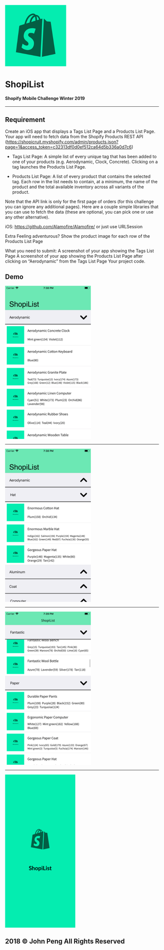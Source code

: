 <img src="https://github.com/jpeng06/Shopify-Mobile-Challenge-2019/blob/master/media/iTunesArtwork%402x.png" width=200px> 

# ShopiList
#### Shopify Mobile Challenge Winter 2019
<hr>



## Requirement 

Create an iOS app that displays a Tags List Page and a Products List Page. Your app will need to fetch data from the Shopify Products REST API (https://shopicruit.myshopify.com/admin/products.json?page=1&access_token=c32313df0d0ef512ca64d5b336a0d7c6)

- Tags List Page: A simple list of every unique tag that has been added to one of your products (e.g. Aerodynamic, Clock, Concrete). Clicking on a tag launches the Products List Page.

- Products List Page: A list of every product that contains the selected tag. Each row in the list needs to contain, at a minimum, the name of the product and the total available inventory across all variants of the product.


Note that the API link is only for the first page of orders (for this challenge you can ignore any additional pages). Here are a couple simple libraries that you can use to fetch the data (these are optional, you can pick one or use any other alternative).

iOS:
https://github.com/Alamofire/Alamofire/ or just use URLSession

Extra
Feeling adventurous? Show the product image for each row of the Products List Page



What you need to submit:
A screenshot of your app showing the Tags List Page
A screenshot of your app showing the Products List Page after clicking on “Aerodynamic” from the Tags List Page
Your project code.

## Demo

<img src="https://github.com/jpeng06/Shopify-Mobile-Challenge-2019/blob/master/media/Simulator%20Screen%20Shot%20-%20iPhone%208%20Plus%20-%202018-09-13%20at%2019.38.20.png" height=500px>
<hr>
<img src="https://github.com/jpeng06/Shopify-Mobile-Challenge-2019/blob/master/media/Simulator%20Screen%20Shot%20-%20iPhone%208%20Plus%20-%202018-09-13%20at%2019.38.30.png" height=500px>
<hr>
<img src="https://github.com/jpeng06/Shopify-Mobile-Challenge-2019/blob/master/media/Simulator%20Screen%20Shot%20-%20iPhone%208%20Plus%20-%202018-09-13%20at%2019.39.04.png" height=500px>
<hr>
<img src="https://github.com/jpeng06/Shopify-Mobile-Challenge-2019/blob/master/media/r.png" height=500px>

## 2018 © John Peng All Rights Reserved 
